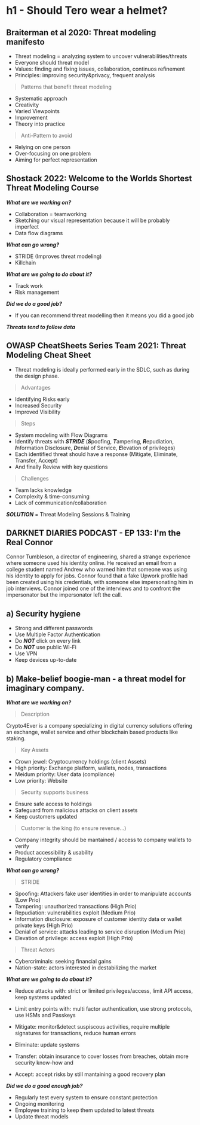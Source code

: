 # h1 - Should Tero wear a helmet?

## Braiterman et al 2020: Threat modeling manifesto

- Threat modeling = analyzing system to uncover vulnerabilities/threats
- Everyone should threat model
- Values: finding and fixing issues, collaboration, continuos refinement
- Principles: improving security&privacy, frequent analysis
  
>	Patterns that benefit threat modeling

  - Systematic approach
  - Creativity
  - Varied Viewpoints
  - Improvement
  - Theory into practice

>	Anti-Pattern to avoid

  - Relying on one person
  - Over-focusing on one problem
  - Aiming for perfect representation

## Shostack 2022: Welcome to the Worlds Shortest Threat Modeling Course
***What are we working on?***

- Collaboration = teamworking
- Sketching our visual representation because it will be probably imperfect
- Data flow diagrams

***What can go wrong?***

-	STRIDE (Improves threat modeling)
-	Killchain

***What are we going to do about it?***

- Track work
- Risk management

***Did we do a good job?***

- If you can recommend threat modelling then it means you did a good job

***Threats tend to follow data***

## OWASP CheatSheets Series Team 2021: Threat Modeling Cheat Sheet

- Threat modeling is ideally performed early in the SDLC, such as during the design phase.

> Advantages
  - Identifying Risks early
  - Increased Security
  - Improved Visibility

> Steps
  - System modeling with Flow Diagrams
  - Identify threats with ***STRIDE*** (***S***poofing, ***T***ampering, ***R***epudiation, ***I***nformation Disclosure, ***D***enial of Service, ***E***levation of privileges)
  - Each identified threat should have a response (Mitigate, Eliminate, Transfer, Accept)
  - And finally Review with key questions

> Challenges
  - Team lacks knowledge
  - Complexity & time-consuming
  - Lack of communication/collaboration

***SOLUTION*** = Threat Modeling Sessions & Training

## DARKNET DIARIES PODCAST - EP 133: I'm the Real Connor
Connor Tumbleson, a director of engineering, shared a strange experience where someone used his identity online. He received an email from a college student named Andrew who warned him that someone was using his identity to apply for jobs. Connor found that a fake Upwork profile had been created using his credentials, with someone else impersonating him in job interviews. Connor joined one of the interviews and to confront the impersonator but the impersonator left the call.

## a) Security hygiene
- Strong and different passwords
- Use Multiple Factor Authentication
- Do ***NOT*** click on every link
- Do ***NOT*** use public Wi-Fi
- Use VPN
- Keep devices up-to-date

## b) Make-belief boogie-man - a threat model for imaginary company.
***What are we working on?***
> Description

Crypto4Ever is a company specializing in digital currency solutions offering an exchange, wallet service and other blockchain based products like staking.

> Key Assets
- Crown jewel: Cryptocurrency holdings (client Assets)
- High priority: Exchange platform, wallets, nodes, transactions
- Meidum priority: User data (compliance)
- Low priority: Website

> Security supports business
- Ensure safe access to holdings
- Safeguard from malicious attacks on client assets
- Keep customers updated

> Customer is the king (to ensure revenue...)
- Company integrity should be mantained / access to company wallets to verify
- Product accessibility & usability
- Regulatory compliance

***What can go wrong?***
> STRIDE

- Spoofing: Attackers fake user identities in order to manipulate accounts (Low Prio)
- Tampering: unauthorized transactions (High Prio)
- Repudiation: vulnerabilities exploit (Medium Prio)
- Information disclosure: exposure of customer identity data or wallet private keys (High Prio) 
- Denial of service: attacks leading to service disruption (Medium Prio)
- Elevation of privilege: access exploit (High Prio)

> Threat Actors

- Cybercriminals: seeking financial gains
- Nation-state: actors interested in destabilizing the market

***What are we going to do about it?***
- Reduce attacks with: strict or limited privileges/access, limit API access, keep systems updated
- Limit entry points with: multi factor authentication, use strong protocols, use HSMs and Passkeys

- Mitigate: monitor&detect suspiscous activities, require multiple signatures for transactions, reduce human errors
- Eliminate: update systems
- Transfer: obtain insurance to cover losses from breaches, obtain more security know-how and 
- Accept: accept risks by still mantaining a good recovery plan

***Did we do a good enough job?***
- Regularly test every system to ensure constant protection
- Ongoing monitoring
- Employee training to keep them updated to latest threats
- Update threat models
